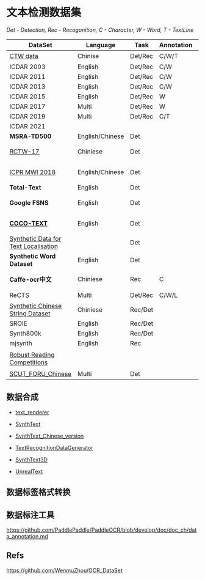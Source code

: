 # 文本检测数据集

*Det - Detection, Rec - Recogonition, C - Character, W - Word, T - TextLine*

| DataSet                                                      | Language        | Task    | Annotation | Scale | Details  |
| ------------------------------------------------------------ | --------------- | ------- | ---------- | ----- | -------- |
| [CTW data](https://ctwdataset.github.io/)                    | Chinise         | Det/Rec | C/W/T      | 32K   | 街景     |
| ICDAR 2003                                                   | English         | Det/Rec | C/W        |       |          |
| ICDAR 2011                                                   | English         | Det/Rec | C/W        |       |          |
| ICDAR 2013                                                   | English         | Det/Rec | C/W        |       |          |
| ICDAR 2015                                                   | English         | Det/Rec | W          |       |          |
| ICDAR 2017                                                   | Multi           | Det/Rec | W          |       |          |
| ICDAR 2019                                                   | Multi           | Det/Rec | C/T        |       |          |
| ICDAR 2021                                                   |                 |         |            |       |          |
| **MSRA-TD500**                                               | English/Chinese | Det     |            |       |          |
| [RCTW-17](http://arxiv.org/pdf/1708.09585v2)                 | Chiniese        | Det     |            | 1.2K  | 手机照片 |
| [ICPR MWI 2018](https://tianchi.aliyun.com/competition/information.htm?raceId=231651&_is_login_redirect=true&accounttraceid=595a06c3-7530-4b8a-ad3d-40165e22dbfe) | English/Chinese | Det     |            | 20K   | 网络图片 |
| **Total-Text**                                               | English         | Det     |            | 1.5K  |          |
| **Google FSNS**                                              | English         | Det     |            | 100K  | 谷歌街景 |
| **[COCO-TEXT](https://bgshih.github.io/cocotext/)**          | English         | Det     |            | 63K   | 手写打印 |
| [Synthetic Data for Text Localisation](http://www.robots.ox.ac.uk/~vgg/data/scenetext/) |                 | Det     |            | 858K  | 合成     |
| **Synthetic Word Dataset**                                   | English         | Det     |            | 900K  | 合成     |
| **Caffe-ocr中文**                                            | Chiniese        | Rec     | C          | 360K  | 打印合成 |
| ReCTS                                                        | Multi           | Det/Rec | C/W/L      |       | 街景     |
| [Synthetic Chinese String Dataset](https://github.com/xiaomaxiao/keras_ocr) | Chiniese        | Rec/Det |            |       |          |
| SROIE                                                        | English         | Rec/Det |            | 1K    |          |
| Synth800k                                                    | English         | Rec/Det |            | 800K  |          |
| mjsynth                                                      | English         | Rec     |            | 9KK   |          |
| [Robust Reading Competitions](https://rrc.cvc.uab.es/?ch=17) |                 |         |            |       | 数据平台 |
| [SCUT_FORU_Chinese](https://github.com/HCIILAB/SCUT_FORU_DB_Release) | Multi           | Det     |            | 2K    |          |

## 数据合成

- [text_renderer](https://github.com/Sanster/text_renderer)

- [SynthText](https://github.com/ankush-me/SynthText)

- [SynthText_Chinese_version](https://github.com/JarveeLee/SynthText_Chinese_version)

- [TextRecognitionDataGenerator](https://github.com/Belval/TextRecognitionDataGenerator)

- [SynthText3D](https://github.com/MhLiao/SynthText3D)

- [UnrealText](https://github.com/Jyouhou/UnrealText/)

## 数据标签格式转换

## 数据标注工具

 https://github.com/PaddlePaddle/PaddleOCR/blob/develop/doc/doc_ch/data_annotation.md 

## Refs

 https://github.com/WenmuZhou/OCR_DataSet 

